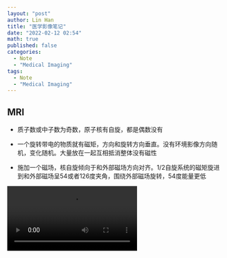 ```yaml
---
layout: "post"
author: Lin Han
title: "医学影像笔记"
date: "2022-02-12 02:54"
math: true
published: false
categories:
  - Note
  - "Medical Imaging"
tags:
  - Note
  - "Medical Imaging"
---
```


## MRI

- 质子数或中子数为奇数，原子核有自旋，都是偶数没有

- 一个旋转带电的物质就有磁矩，方向和旋转方向垂直。没有环境影像方向随机，变化随机。大量放在一起互相抵消整体没有磁性

- 施加一个磁场，核自旋倾向于和外部磁场方向对齐。1/2自旋系统的磁矩旋进到和外部磁场呈54或者126度夹角，围绕外部磁场旋转，54度能量更低

<video src="https://user-images.githubusercontent.com/29757093/205147188-a3716fc9-16bb-41f4-a767-c152042ff8c1.mp4"></video>


